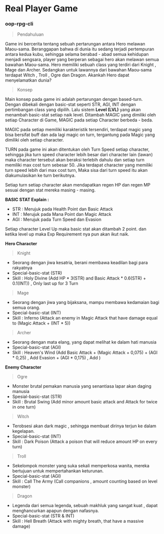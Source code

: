 # Real Player Game
### oop-rpg-cli

> Pendahuluan

Game ini bercerita tentang sebuah pertarungan antara Hero melawan Maou-sama. Beranggapan bahwa di dunia itu sedang terjadi pertempuran antara kedua kubu, sehingga selama berabad - abad semua kehidupan menjadi sengsara, player yang berperan sebagai hero akan melawan semua bawahan Maou-sama. Hero memiliki sebuah class yang terdiri dari Knight , Mage dan Archer. Sedangkan untuk lawannya dari bawahan Maou-sama terdapat Witch , Troll , Ogre dan Dragon. Akankah Hero dapat menyelamatkan dunia?


> Konsep

Main konsep pada game ini adalah pertarungan dengan based-turn. Dengan dibekali dengan basic-stat seperti STR, AGI, INT dengan pertimbangan class yang dipilih. Lalu sistem **Level (LVL)** yang akan menambah basic-stat setiap naik level. Ditambah MAGIC yang dimiliki oleh setiap Character di Game, MAGIC pada setiap Character berbeda - beda.

MAGIC pada setiap memiliki karakteristik tersendiri, terdapat magic yang bisa bersifat buff dan ada lagi magic on turn, tergantung pada Magic yang dimiliki oleh setiap character. 

TURN pada game ini akan ditentukan oleh Turn Speed setiap character, sehingga jika turn speed character lebih besar dari character lain (lawan) maka character tersebut akan beraksi terlebih dahulu dan setiap turn memiliki max cost turn sebesar 50. Jika terdapat character yang memiliki turn speed lebih dari max cost turn, Maka sisa dari turn speed itu akan diakumulasikan ke turn berikutnya.

Setiap turn setiap character akan mendapatkan regen HP dan regen MP sesuai dengan stat mereka masing - masing.

**BASIC STAT Explain :**

- STR : Merujuk pada Health Point dan Basic Attack
- INT : Merujuk pada Mana Point dan Magic Attack
- AGI : Merujuk pada Turn Speed dan Evasion

Setiap character Level Up maka basic stat akan ditambah 2 point. dan ketika level up maka Exp Requirement nya pun akan ikut naik.


**Hero Character**
> Knight 
- Seorang dengan jiwa kesatria, berani membawa keadilan bagi para rakyatnya 
- Special-basic-stat (STR)
- Skill : Holy Divine (Add HP * 3(STR) and Basic Attack * 0.6(STR) + 0.1(INT)) , Only last up for 3 Turn

> Mage
- Seorang dengan jiwa yang bijaksana, mampu membawa kedamaian bagi semua orang.
- Special-basic-stat (INT)
- Skill : Inferno (Attack an enemy in Magic Attack that have damage equal to (Magic Attack + (INT * 5))

> Archer
- Seorang dengan mata elang, yang dapat melihat ke dalam hati manusia
- Special-basic-stat (AGI)
- Skill : Heaven's Wind (Add Basic Attack + (Magic Attack + 0,075) + (AGI * 0,25) , Add Evasion + (AGI * 0,175) , Add )

**Enemy Character**
> Ogre
- Monster brutal pemakan manusia yang senantiasa lapar akan daging manusia
- Spesial-basic-stat (STR)
- Skill : Brutal Swing (Add minor amount basic attack and Attack for twice in one turn) 

> Witch
- Terobsesi akan dark magic , sehingga membuat dirinya terjun ke dalam kegelapan.
- Special-basic-stat (INT)
- Skill : Dark Poison (Attack a poison that will reduce amount HP on every turn)

> Troll 
- Sekelompok monster yang suka sekali memperkosa wanita, mereka bertujuan untuk mempertahankan keturunan.
- Special-basic-stat (AGI)
- Skill : Call The Army (Call companions , amount counting based on level monster)

> Dragon
- Legenda dari semua legenda, sebuah makhluk yang sangat kuat , dapat menghancurkan apapun dengan nafasnya.
- Special-basic-stat (STR & INT)
- Skill : Hell Breath (Attack with mighty breath, that have a massive damage)



